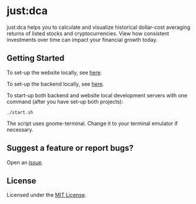 # just:dca

just:dca helps you to calculate and visualize historical dollar-cost averaging returns of listed stocks and cryptocurrencies. View how consistent investments over time can impact your financial growth today.

## Getting Started

To set-up the website locally, see [here](https://github.com/junnjiee16/just-dca/blob/main/website/README.md).

To set-up the backend locally, see [here](https://github.com/junnjiee16/just-dca/blob/main/backend/README.md).

To start-up both backend and website local development servers with one command (after you have set-up both projects):

```
./start.sh
```

The script uses gnome-terminal. Change it to your terminal emulator if necessary.

## Suggest a feature or report bugs?

Open an [issue](https://github.com/junnjiee16/just-dca/issues).

## License

Licensed under the [MIT License](https://github.com/junnjiee16/just-dca).
